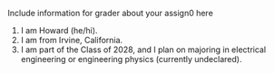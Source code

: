 Include information for grader about your assign0 here
1. I am Howard (he/hi).
2. I am from Irvine, California.
3. I am part of the Class of 2028, and I plan on majoring in electrical engineering or engineering physics (currently undeclared).
